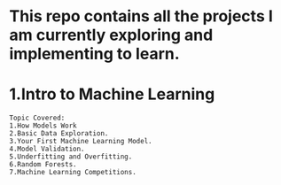 # This repo contains all the projects I am currently exploring and implementing to learn.
# 1.Intro to Machine Learning 
    Topic Covered:
    1.How Models Work
    2.Basic Data Exploration.
    3.Your First Machine Learning Model.
    4.Model Validation.
    5.Underfitting and Overfitting.
    6.Random Forests.
    7.Machine Learning Competitions.
